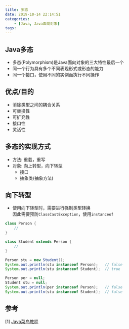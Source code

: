 ```yaml
---
title: 多态
date: 2019-10-14 22:14:51
categories: 
    - [Java, Java面向对象]
tags:
---
```

## Java多态
- 多态(Polymorphism)是Java面向对象的三大特性最后一个
- 同一个行为具有多个不同表现形式或形态的能力
- 同一个接口，使用不同的实例而执行不同操作

## 优点/目的
- 消除类型之间的耦合关系
- 可替换性
- 可扩充性
- 接口性
- 灵活性

## 多态的实现方式
- 方法: 重载，重写
- 对象: 向上转型，向下转型
    + 接口
    + 抽象类(抽象方法)

## 向下转型
- 使用向下转型时，需要进行强制类型转换  
  因此需要预防`ClassCastException`，使用`instanceof`
```java
class Person {
    //
}

class Student extends Person {
    //
}

Person stu = new Student();
System.out.println(stu instanceof Person);   // false
System.out.println(stu instanceof Student);  // true

Person per = null;
Student stu = null;
System.out.println(per instanceof Person);   // false
System.out.println(stu instanceof Student);  // false
```

## 参考
[1] [Java菜鸟教程](https://www.runoob.com/java/java-tutorial.html) 